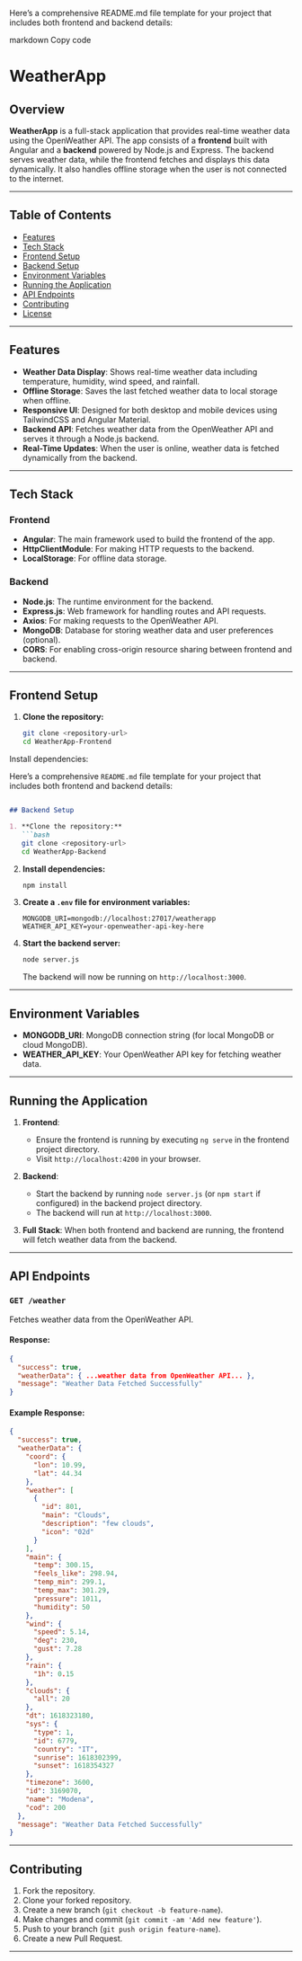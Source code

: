 Here’s a comprehensive README.md file template for your project that includes both frontend and backend details:

markdown
Copy code
# WeatherApp

## Overview

**WeatherApp** is a full-stack application that provides real-time weather data using the OpenWeather API. The app consists of a **frontend** built with Angular and a **backend** powered by Node.js and Express. The backend serves weather data, while the frontend fetches and displays this data dynamically. It also handles offline storage when the user is not connected to the internet.

---

## Table of Contents

- [Features](#features)
- [Tech Stack](#tech-stack)
- [Frontend Setup](#frontend-setup)
- [Backend Setup](#backend-setup)
- [Environment Variables](#environment-variables)
- [Running the Application](#running-the-application)
- [API Endpoints](#api-endpoints)
- [Contributing](#contributing)
- [License](#license)

---

## Features

- **Weather Data Display**: Shows real-time weather data including temperature, humidity, wind speed, and rainfall.
- **Offline Storage**: Saves the last fetched weather data to local storage when offline.
- **Responsive UI**: Designed for both desktop and mobile devices using TailwindCSS and Angular Material.
- **Backend API**: Fetches weather data from the OpenWeather API and serves it through a Node.js backend.
- **Real-Time Updates**: When the user is online, weather data is fetched dynamically from the backend.

---

## Tech Stack

### Frontend
- **Angular**: The main framework used to build the frontend of the app.
- **HttpClientModule**: For making HTTP requests to the backend.
- **LocalStorage**: For offline data storage.

### Backend
- **Node.js**: The runtime environment for the backend.
- **Express.js**: Web framework for handling routes and API requests.
- **Axios**: For making requests to the OpenWeather API.
- **MongoDB**: Database for storing weather data and user preferences (optional).
- **CORS**: For enabling cross-origin resource sharing between frontend and backend.

---

## Frontend Setup

1. **Clone the repository:**
   ```bash
   git clone <repository-url>
   cd WeatherApp-Frontend
Install dependencies:

Here’s a comprehensive `README.md` file template for your project that includes both frontend and backend details:

```markdown

## Backend Setup

1. **Clone the repository:**
   ```bash
   git clone <repository-url>
   cd WeatherApp-Backend
   ```

2. **Install dependencies:**
   ```bash
   npm install
   ```

3. **Create a `.env` file for environment variables:**
   ```plaintext
   MONGODB_URI=mongodb://localhost:27017/weatherapp
   WEATHER_API_KEY=your-openweather-api-key-here
   ```

4. **Start the backend server:**
   ```bash
   node server.js
   ```

   The backend will now be running on `http://localhost:3000`.

---

## Environment Variables

- **MONGODB_URI**: MongoDB connection string (for local MongoDB or cloud MongoDB).
- **WEATHER_API_KEY**: Your OpenWeather API key for fetching weather data.

---

## Running the Application

1. **Frontend**: 
   - Ensure the frontend is running by executing `ng serve` in the frontend project directory.
   - Visit `http://localhost:4200` in your browser.

2. **Backend**:
   - Start the backend by running `node server.js` (or `npm start` if configured) in the backend project directory.
   - The backend will run at `http://localhost:3000`.

3. **Full Stack**: When both frontend and backend are running, the frontend will fetch weather data from the backend.

---

## API Endpoints

### `GET /weather`
Fetches weather data from the OpenWeather API.

#### Response:
```json
{
  "success": true,
  "weatherData": { ...weather data from OpenWeather API... },
  "message": "Weather Data Fetched Successfully"
}
```

#### Example Response:
```json
{
  "success": true,
  "weatherData": {
    "coord": {
      "lon": 10.99,
      "lat": 44.34
    },
    "weather": [
      {
        "id": 801,
        "main": "Clouds",
        "description": "few clouds",
        "icon": "02d"
      }
    ],
    "main": {
      "temp": 300.15,
      "feels_like": 298.94,
      "temp_min": 299.1,
      "temp_max": 301.29,
      "pressure": 1011,
      "humidity": 50
    },
    "wind": {
      "speed": 5.14,
      "deg": 230,
      "gust": 7.28
    },
    "rain": {
      "1h": 0.15
    },
    "clouds": {
      "all": 20
    },
    "dt": 1618323180,
    "sys": {
      "type": 1,
      "id": 6779,
      "country": "IT",
      "sunrise": 1618302399,
      "sunset": 1618354327
    },
    "timezone": 3600,
    "id": 3169070,
    "name": "Modena",
    "cod": 200
  },
  "message": "Weather Data Fetched Successfully"
}
```

---

## Contributing

1. Fork the repository.
2. Clone your forked repository.
3. Create a new branch (`git checkout -b feature-name`).
4. Make changes and commit (`git commit -am 'Add new feature'`).
5. Push to your branch (`git push origin feature-name`).
6. Create a new Pull Request.

---

